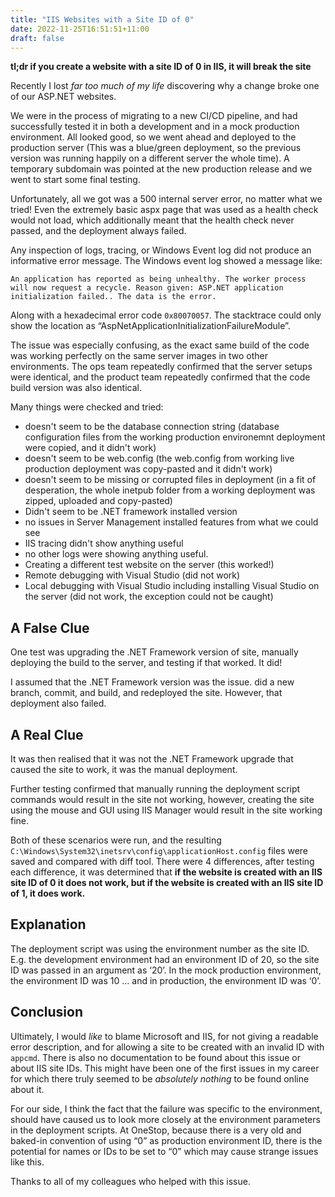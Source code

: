 ```yaml
---
title: "IIS Websites with a Site ID of 0"
date: 2022-11-25T16:51:51+11:00
draft: false
---
```

**tl;dr if you create a website with a site ID of 0 in IIS, it will break the site**

Recently I lost *far too much of my life* discovering why a change broke one of our ASP.NET websites. 

We were in the process of migrating to a new CI/CD pipeline, and had successfully tested it in both a development and in a mock production environment. All looked good, so we went ahead and deployed to the production server (This was a blue/green deployment, so the previous version was running happily on a different server the whole time). A temporary subdomain was pointed at the new production release and we went to start some final testing.

Unfortunately, all we got was a 500 internal server error, no matter what we tried! Even the extremely basic aspx page that was used as a health check would not load, which additionally meant that the health check never passed, and the deployment always failed.

Any inspection of logs, tracing, or Windows Event log did not produce an informative error message. The Windows event log showed a message like:

`An application has reported as being unhealthy. The worker process will now request a recycle. Reason given: ASP.NET application initialization failed.. The data is the error.`

Along with a hexadecimal error code `0x80070057`. The stacktrace could only show the location as “AspNetApplicationInitializationFailureModule”.

The issue was especially confusing, as the exact same build of the code was working perfectly on the same server images in two other environments. The ops team repeatedly confirmed that the server setups were identical, and the product team repeatedly confirmed that the code build version was also identical.

Many things were checked and tried:

- doesn't seem to be the database connection string (database configuration files from the working production environemnt deployment were copied, and it didn't work)
- doesn't seem to be web.config (the web.config from working live production deployment was copy-pasted and it didn't work)
- doesn't seem to be missing or corrupted files in deployment (in a fit of desperation, the whole inetpub folder from a working deployment was zipped, uploaded and copy-pasted)
- Didn't seem to be .NET framework installed version
- no issues in Server Management installed features from what we could see
- IIS tracing didn't show anything useful
- no other logs were showing anything useful.
- Creating a different test website on the server (this worked!)
- Remote debugging with Visual Studio (did not work)
- Local debugging with Visual Studio including installing Visual Studio on the server (did not work, the exception could not be caught)

## A False Clue

One test was upgrading the .NET Framework version of site, manually deploying the build to the server, and testing if that worked. It did!

I assumed that the .NET Framework version was the issue. did a new branch, commit, and build, and redeployed the site. However, that deployment also failed.

## A Real Clue

It was then realised that it was not the .NET Framework upgrade that caused the site to work, it was the manual deployment.

Further testing confirmed that manually running the deployment script commands would result in the site not working, however, creating the site using the mouse and GUI using IIS Manager would result in the site working fine.

Both of these scenarios were run, and the resulting `C:\Windows\System32\inetsrv\config\applicationHost.config` files were saved and compared with diff tool. There were 4 differences, after testing each difference, it was determined that **if the website is created with an IIS site ID of 0 it does not work, but if the website is created with an IIS site ID of 1, it does work.**

## Explanation

The deployment script was using the environment number as the site ID. E.g. the development environment had an environment ID of 20, so the site ID was passed in an argument as ‘20’. In the mock production environment, the environment ID was 10 ... and in production, the environment ID was ‘0’.

## Conclusion

Ultimately, I would *like* to blame Microsoft and IIS, for not giving a readable error description, and for allowing a site to be created with an invalid ID with `appcmd`. There is also no documentation to be found about this issue or about IIS site IDs. This might have been one of the first issues in my career for which there truly seemed to be *absolutely nothing* to be found online about it.

For our side, I think the fact that the failure was specific to the environment, should have caused us to look more closely at the environment parameters in the deployment scripts. At OneStop, because there is a very old and baked-in convention of using “0” as production environment ID, there is the potential for names or IDs to be set to “0” which may cause strange issues like this.

Thanks to all of my colleagues who helped with this issue.
